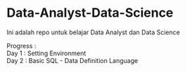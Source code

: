 # Data-Analyst-Data-Science
Ini adalah repo untuk belajar Data Analyst dan Data Science

Progress : <br>
Day 1 : Setting Environment <br>
Day 2 : Basic SQL - Data Definition Language
